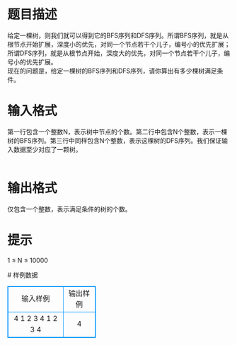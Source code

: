 # 

 
 # 题目描述 
<p>
给定一棵树，则我们就可以得到它的BFS序列和DFS序列。所谓BFS序列，就是从根节点开始扩展，深度小的优先，对同一个节点若干个儿子，编号小的优先扩展；所谓DFS序列，就是从根节点开始，深度大的优先，对同一个节点若干个儿子，编号小的优先扩展。<br>现在的问题是，给定一棵树的BFS序列和DFS序列，请你算出有多少棵树满足条件。<br></p> 

 
 # 输入格式 
<p>
第一行包含一个整数N，表示树中节点的个数。第二行中包含N个整数，表示一棵树的BFS序列。第三行中同样包含N个整数，表示这棵树的DFS序列。我们保证输入数据至少对应了一颗树。<br><br></p> 

 
 # 输出格式 
<p>
仅包含一个整数，表示满足条件的树的个数。<br></p> 

 
 # 提示 
<p>
1 ≤ N ≤ 10000</p> 
# 样例数据
<style>
        table,table tr th, table tr td { border:1px solid #0094ff; }
        table { width: 200px; min-height: 25px; line-height: 25px; text-align: center; border-collapse: collapse;}   
    </style>
<table>
	<tr>
		<td>输入样例</td>
		<td>输出样例</td>
	</tr>
<tr><td>4
1 2 3 4
1 2 3 4
</td><td>
4</td></tr></table>
